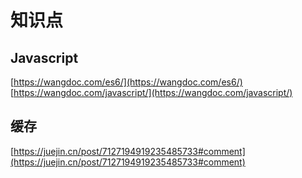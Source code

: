 # 知识点

## Javascript
[https://wangdoc.com/es6/](https://wangdoc.com/es6/)<br/>
[https://wangdoc.com/javascript/](https://wangdoc.com/javascript/)

## 缓存
[https://juejin.cn/post/7127194919235485733#comment](https://juejin.cn/post/7127194919235485733#comment)